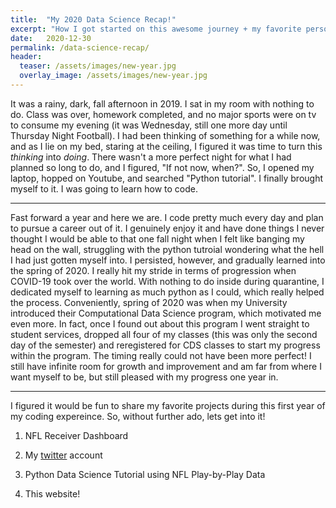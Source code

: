 ```yaml
---
title:  "My 2020 Data Science Recap!"
excerpt: "How I got started on this awesome journey + my favorite personal projects of the year!"
date:   2020-12-30
permalink: /data-science-recap/
header:
  teaser: /assets/images/new-year.jpg
  overlay_image: /assets/images/new-year.jpg
---
```


It was a rainy, dark, fall afternoon in 2019. I sat in my room with nothing to do. Class was over, homework completed, 
and no major sports were on tv to consume my evening (it was Wednesday, still one more day until Thursday Night Football).
I had been thinking of something for a while now, and as I lie on my bed, staring at the ceiling, I figured it was time to 
turn this *thinking* into *doing*. There wasn't a more perfect night for what I had planned so long to do, and I figured, 
"If not now, when?". So, I opened my laptop, hopped on Youtube, and searched "Python tutorial". I finally brought myself to it. 
I was going to learn how to code.

---

Fast forward a year and here we are. I code pretty much every day and plan to pursue a career out of it. I genuinely enjoy it and
have done things I never thought I would be able to that one fall night when I felt like banging my head on the wall, struggling 
with the python tutroial wondering what the hell I had just gotten myself into. I persisted, however, and gradually learned into
the spring of 2020. I really hit my stride in terms of progression when COVID-19 took over the world. With nothing to do inside 
during quarantine, I dedicated myself to learning as much python as I could, which really helped the process. Conveniently, 
spring of 2020 was when my University introduced their Computational Data Science program, which motivated me even more. In fact, 
once I found out about this program I went straight to student services, dropped all four of my classes (this was only the second 
day of the semester) and reregistered for CDS classes to start my progress within the program. The timing really could not have
been more perfect! I still have infinite room for growth and improvement and am far from where I want myself to be, but still pleased 
with my progress one year in.

---

I figured it would be fun to share my favorite projects during this first year of my coding expereince. So, without further ado, lets get
into it!

1. NFL Receiver Dashboard

2. My [twitter](https://twitter.com/mnpykings) account

3. Python Data Science Tutorial using NFL Play-by-Play Data

4. This website!
